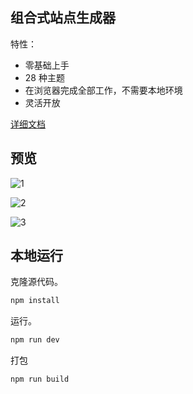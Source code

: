 ## 组合式站点生成器

特性：  

- 零基础上手
- 28 种主题
- 在浏览器完成全部工作，不需要本地环境
- 灵活开放

[详细文档](https://daymd.netlify.app)  

## 预览

![1](https://jetzihan-img.oss-cn-beijing.aliyuncs.com/blog/20220830215225.png)  

![2](https://jetzihan-img.oss-cn-beijing.aliyuncs.com/blog/20220830215418.png)

![3](https://jetzihan-img.oss-cn-beijing.aliyuncs.com/blog/20220830150125.png)

## 本地运行

克隆源代码。  

```bash
npm install
```

运行。

```bash
npm run dev
```

打包

```bash
npm run build
```
